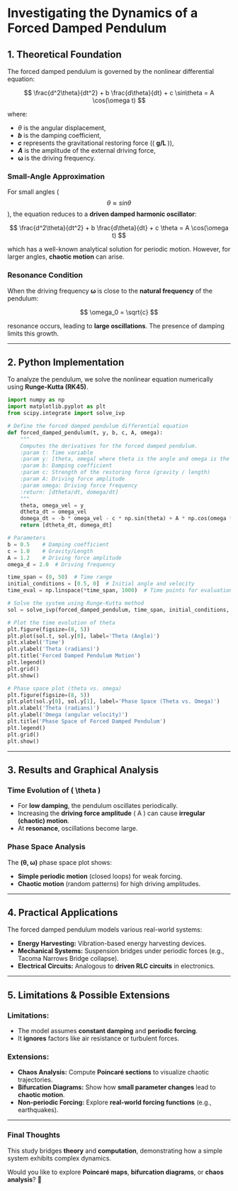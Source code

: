 
# **Investigating the Dynamics of a Forced Damped Pendulum**  

## **1. Theoretical Foundation**  

The forced damped pendulum is governed by the nonlinear differential equation:

$$
\frac{d^2\theta}{dt^2} + b \frac{d\theta}{dt} + c \sin\theta = A \cos(\omega t)
$$

where:
- ${ \theta }$ is the angular displacement,
-  <b><i>b</i></b> is the damping coefficient,
- <b><i>c</i></b> represents the gravitational restoring force (\( <b> g/L </b> \)),
- <i><b>A</b></i> is the amplitude of the external driving force,
- <b> ω </b> is the driving frequency.

### **Small-Angle Approximation**
For small angles ($$ θ ≈ sinθ $$), the equation reduces to a **driven damped harmonic oscillator**:

$$
\frac{d^2\theta}{dt^2} + b \frac{d\theta}{dt} + c \theta = A \cos(\omega t)
$$

which has a well-known analytical solution for periodic motion. However, for larger angles, **chaotic motion** can arise.

### **Resonance Condition**
When the driving frequency <b> ω </b> is close to the **natural frequency** of the pendulum:

$$
\omega_0 = \sqrt{c}
$$

resonance occurs, leading to **large oscillations**. The presence of damping limits this growth.

---

## **2. Python Implementation**
To analyze the pendulum, we solve the nonlinear equation numerically using **Runge-Kutta (RK45)**.

```python
import numpy as np
import matplotlib.pyplot as plt
from scipy.integrate import solve_ivp

# Define the forced damped pendulum differential equation
def forced_damped_pendulum(t, y, b, c, A, omega):
    """
    Computes the derivatives for the forced damped pendulum.
    :param t: Time variable
    :param y: [theta, omega] where theta is the angle and omega is the angular velocity
    :param b: Damping coefficient
    :param c: Strength of the restoring force (gravity / length)
    :param A: Driving force amplitude
    :param omega: Driving force frequency
    :return: [dtheta/dt, domega/dt]
    """
    theta, omega_vel = y
    dtheta_dt = omega_vel
    domega_dt = -b * omega_vel - c * np.sin(theta) + A * np.cos(omega * t)
    return [dtheta_dt, domega_dt]

# Parameters
b = 0.5    # Damping coefficient
c = 1.0    # Gravity/Length
A = 1.2    # Driving force amplitude
omega_d = 2.0  # Driving frequency

time_span = (0, 50)  # Time range
initial_conditions = [0.5, 0]  # Initial angle and velocity
time_eval = np.linspace(*time_span, 1000)  # Time points for evaluation

# Solve the system using Runge-Kutta method
sol = solve_ivp(forced_damped_pendulum, time_span, initial_conditions, args=(b, c, A, omega_d), t_eval=time_eval)

# Plot the time evolution of theta
plt.figure(figsize=(8, 5))
plt.plot(sol.t, sol.y[0], label='Theta (Angle)')
plt.xlabel('Time')
plt.ylabel('Theta (radians)')
plt.title('Forced Damped Pendulum Motion')
plt.legend()
plt.grid()
plt.show()

# Phase space plot (theta vs. omega)
plt.figure(figsize=(8, 5))
plt.plot(sol.y[0], sol.y[1], label='Phase Space (Theta vs. Omega)')
plt.xlabel('Theta (radians)')
plt.ylabel('Omega (angular velocity)')
plt.title('Phase Space of Forced Damped Pendulum')
plt.legend()
plt.grid()
plt.show()
```

---

## **3. Results and Graphical Analysis**

### **Time Evolution of \( \theta \)**
- For **low damping**, the pendulum oscillates periodically.
- Increasing the **driving force amplitude** \( A \) can cause **irregular (chaotic) motion**.
- At **resonance**, oscillations become large.

### **Phase Space Analysis**
The **(θ, ω)** phase space plot shows:
- **Simple periodic motion** (closed loops) for weak forcing.
- **Chaotic motion** (random patterns) for high driving amplitudes.

---

## **4. Practical Applications**
The forced damped pendulum models various real-world systems:
- **Energy Harvesting:** Vibration-based energy harvesting devices.
- **Mechanical Systems:** Suspension bridges under periodic forces (e.g., Tacoma Narrows Bridge collapse).
- **Electrical Circuits:** Analogous to **driven RLC circuits** in electronics.

---

## **5. Limitations & Possible Extensions**
### **Limitations:**
- The model assumes **constant damping** and **periodic forcing**.
- It **ignores** factors like air resistance or turbulent forces.

### **Extensions:**
- **Chaos Analysis:** Compute **Poincaré sections** to visualize chaotic trajectories.
- **Bifurcation Diagrams:** Show how **small parameter changes** lead to **chaotic motion**.
- **Non-periodic Forcing:** Explore **real-world forcing functions** (e.g., earthquakes).

---

### **Final Thoughts**
This study bridges **theory** and **computation**, demonstrating how a simple system exhibits complex dynamics.

Would you like to explore **Poincaré maps**, **bifurcation diagrams**, or **chaos analysis**? 🚀